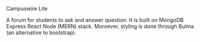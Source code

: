 Campuswire Lite

A forum for students to ask and answer question. It is built on MongoDB Express React Node (MERN) stack. Moroever, styling is done through Bulma (an alternative to bootstrap).
